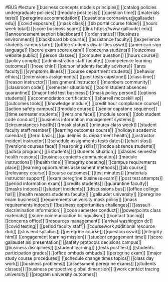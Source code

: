 #BUS
#lecture
[[business concepts models principles]]
[[catalog policies undergraduate policies]]
[[module post tests]]
[[question time]]
[[materials tests]]
[[peregrine accommodation]]
[[questions coronavirus@gallaudet edu]]
[[covid exposure]]
[[mask class]]
[[bb portal course folder]]
[[hours week total]]
[[score business score]]
[[link https://www gallaudet edu]]
[[announcement section blackboard]]
[[order status]]
[[business environment]]
[[blackboard bb course]]
[[assistance faculty]]
[[experience students campus turn]]
[[office students disabilities oswd]]
[[american sign language]]
[[score exam score exam]]
[[concerns students]]
[[outcomes website public]]
[[person classes]]
[[computer question]]
[[hours course]]
[[policy comply]]
[[administration staff faculty]]
[[competence learning outcomes]]
[[nose chin]]
[[person students faculty advisors]]
[[area faculty]]
[[symptoms illness]]
[[course department students]]
[[behavior ethics]]
[[extensions assignments]]
[[post tests capstone]]
[[class time]]
[[reason instructor]]
[[assignment instructor]]
[[members community]]
[[classroom code]]
[[semester situations]]
[[zoom student absences quarantine]]
[[major field test business]]
[[mask policy person]]
[[options students]]
[[accommodation certification]]
[[sharrell mccaskill vp]]
[[outcomes tools]]
[[knowledge module]]
[[credit hour compliance course]]
[[action safety campus]]
[[module course]]
[[senior capstone sequence]]
[[time semester students]]
[[versions face]]
[[module score]]
[[dob student code conduct]]
[[business information management systems]]
[[circumstances health]]
[[mask status]]
[[minutes class week]]
[[student faculty staff member]]
[[learning outcomes course]]
[[holidays academic calendar]]
[[term basis]]
[[guidelines dc department health]]
[[instructor incident instructor]]
[[schedule assignments tests dates]]
[[chart slos]]
[[versions courses face]]
[[reasoning skills]]
[[notice absence students]]
[[acbsp program]]
[[ii students]]
[[students situation]]
[[classes semester health reasons]]
[[business contexts communication]]
[[module instructions]]
[[health time]]
[[integrity cheating]]
[[campus requirements place]]
[[learning opportunities assessment methods]]
[[bb course]]
[[relevancy course]]
[[course outcomes]]
[[test minutes]]
[[materials instructor support]]
[[exam peregrine business exam]]
[[post test attempts]]
[[period information exam]]
[[credits students]]
[[quarantine faculty]]
[[masks indoors]]
[[student incidents]]
[[discussions bus]]
[[office college hall]]
[[health reasons students faculty]]
[[gallaudet university]]
[[peregrine exam business]]
[[requirements university mask policy]]
[[mask requirements indoors]]
[[business opportunities challenges]]
[[assault discrimination information]]
[[code semester conduct]]
[[powerpoints class materials]]
[[score communication bilingualism]]
[[contact tracing]]
[[concerns office]]
[[resources management]]
[[arrival washington dc]]
[[covid testing]]
[[period faculty staff]]
[[coursework additional resource dob]]
[[slos end syllabus]]
[[peregrine course]]
[[question oswd]]
[[integrity html]]
[[engagement learning mission]]
[[student engagement time]]
[[score gallaudet asl presentation]]
[[safety protocols decisions campus]]
[[business disciplines]]
[[student learning]]
[[tests post test]]
[[students participation grades]]
[[office ombuds ombuds]]
[[peregrine exam]]
[[major study course procedures]]
[[schedule change times topics]]
[[class day work]]
[[business problems]]
[[assessment peregrine exams]]
[[students classes]]
[[business perspective global dimension]]
[[work contact tracing university]]
[[program university outcomes]]
